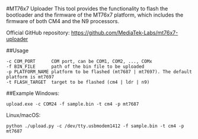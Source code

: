 #MT76x7 Uploader
This tool provides the functionality to flash the bootloader and the firmware of the MT76x7 platform, which includes the firmware of both CM4 and the N9 processors.

Official GitHub repository: https://github.com/MediaTek-Labs/mt76x7-uploader

##Usage
```
-c COM_PORT      COM port, can be COM1, COM2, ..., COMx
-f BIN_FILE      path of the bin file to be uploaded
-p PLATFORM_NAME platform to be flashed (mt7687 | mt7697). The default platform is mt7697
-t FLASH_TARGET  target to be flashed (cm4 | ldr | n9)
```
##Example
Windows:
```
upload.exe -c COM24 -f sample.bin -t cm4 -p mt7687
```
Linux/macOS:
```
python ./upload.py -c /dev/tty.usbmodem1412 -f sample.bin -t cm4 -p mt7687
```